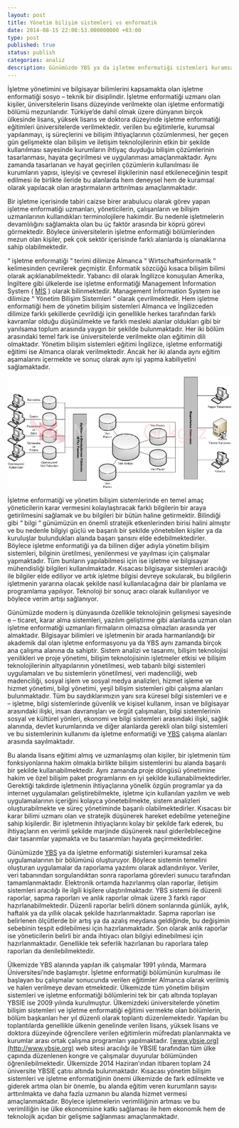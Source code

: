 ```yaml
---
layout: post
title: Yönetim bilişim sistemleri vs enformatik
date: 2014-08-15 22:08:53.000000000 +03:00
type: post
published: true
status: publish
categories: analiz
description: Günümüzde YBS ya da işletme enformatiği sistemleri kuramsal zeka uygulamalarının bir bölümünü oluşturuyor. Böylece sistemin temelini oluşturan
---
```

İşletme yönetimini ve bilgisayar bilimlerini kapsamakta olan işletme enformatiği sosyo – teknik bir disiplindir. İşletme enformatiği uzmanı olan kişiler, üniversitelerin lisans düzeyinde verilmekte olan işletme enformatiği bölümü mezunlarıdır. Türkiye’de dahil olmak üzere dünyanın birçok ülkesinde lisans, yüksek lisans ve doktora düzeyinde işletme enformatiği eğitimleri üniversitelerde verilmektedir. verilen bu eğitimlerle, kurumsal yapılanmayı, iş süreçlerini ve bilişim ihtiyaçlarının çözümlenmesi, her geçen gün gelişmekte olan bilişim ve iletişim teknolojilerinin etkin bir şekilde kullanılması sayesinde kurumların ihtiyaç duyduğu bilişim çözümlerinin tasarlanması, hayata geçirilmesi ve uygulanması amaçlanmaktadır. Aynı zamanda tasarlanan ve hayat geçirilen çözümlerin kullanılması ile kurumların yapısı, işleyişi ve çevresel ilişkilerinin nasıl etkileneceğinin tespit edilmesi ile birlikte ileride bu alanlarda hem deneysel hem de kuramsal olarak yapılacak olan araştırmaların arttırılması amaçlanmaktadır.

Bir işletme içerisinde tabiri caizse birer arabulucu olarak görev yapan işletme enformatiği uzmanları, yöneticilerin, çalışanların ve bilişim uzmanlarının kullandıkları terminolojilere hakimdir. Bu nedenle işletmelerin devamlılığını sağlamakta olan bu üç faktör arasında bir köprü görevi görmektedir. Böylece üniversitelerin işletme enformatiği bölümlerinden mezun olan kişiler, pek çok sektör içerisinde farklı alanlarda iş olanaklarına sahip olabilmektedir.

“ işletme enformatiği “ terimi dilimize Almanca “ Wirtschaftsinformatik “ kelimesinden çevrilerek geçmiştir. Enformatik sözcüğü kısaca bilişim bilimi olarak açıklanabilmektedir. Yabancı dil olarak İngilizce konuşulan Amerika, İngiltere gibi ülkelerde ise işletme enformatiği Management İnformation System ( [MİS](https://mertcangokgoz.com/) ) olarak bilinmektedir. Management İnformation System ise dilimize “ Yönetim Bilişim Sistemleri “ olarak çevrilmektedir. Hem işletme enformatiği hem de yönetim bilişim sistemleri Almanca ve İngilizceden dilimize farklı şekillerde çevrildiği için genellikle herkes tarafından farklı kavramlar olduğu düşünülmekte ve farklı mesleki alanlar oldukları gibi bir yanılsama toplum arasında yaygın bir şekilde bulunmaktadır. Her iki bölüm arasındaki temel fark ise üniversitelerde verilmekte olan eğitimin dili olmaktadır. Yönetim bilişim sistemleri eğitimi İngilizce, işletme enformatiği eğitimi ise Almanca olarak verilmektedir. Ancak her iki alanda aynı eğitim aşamalarını içermekte ve sonuç olarak aynı işi yapma kabiliyetini sağlamaktadır.

![yonetimbilisimsistemlerigorsel1](/assets/yonetimbilisimsistemlerigorsel1.png)

İşletme enformatiği ve yönetim bilişim sistemlerinde en temel amaç yöneticilerin karar vermesini kolaylaştıracak farklı bilgilerin bir araya getirilmesini sağlamak ve bu bilgileri bir bütün haline getirmektir. Bilindiği gibi “ bilgi “ günümüzün en önemli stratejik etkenlerinden birisi halini almıştır ve bu nedenle bilgiyi güçlü ve başarılı bir şekilde yönetebilen kişiler ya da kuruluşlar bulundukları alanda başarı şansını elde edebilmektedirler. Böylece işletme enformatiği ya da bilinen diğer adıyla yönetim bilişim sistemleri, bilginin üretilmesi, yenilenmesi ve yayılması için çalışmalar yapmaktadır. Tüm bunların yapılabilmesi için ise işletme ve bilgisayar mühendisliği bilgileri kullanılmaktadır. Kısacası bilgisayar sistemleri aracılığı ile bilgiler elde ediliyor ve artık işletme bilgisi devreye sokularak, bu bilgilerin işletmenin yararına olacak şekilde nasıl kullanılacağına dair bir planlama ve programlama yapılıyor. Teknoloji bir sonuç aracı olarak kullanılıyor ve böylece verim artışı sağlanıyor.

Günümüzde modern iş dünyasında özellikle teknolojinin gelişmesi sayesinde e – ticaret, karar alma sistemleri, yazılım geliştirme gibi alanlarda uzman olan işletme enformatiği uzmanları firmaların olmazsa olmazları arasında yer almaktadır. Bilgisayar bilimleri ve işletmenin bir arada harmanlandığı bir akademik dal olan işletme enformasyonu ya da YBS aynı zamanda birçok ana çalışma alanına da sahiptir. Sistem analizi ve tasarımı, bilişim teknolojisi yenilikleri ve proje yönetimi, bilişim teknolojisinin işletmeler etkisi ve bilişim teknolojilerinin altyapılarının yönetilmesi, web tabanlı bilgi sistemleri uygulamaları ve bu sistemlerin yönetilmesi, veri madenciliği, web madenciliği, sosyal işlem ve sosyal medya analizleri, hizmet işleme ve hizmet yönetimi, bilgi yönetimi, yeşil bilişim sistemleri gibi çalışma alanları bulunmaktadır. Tüm bu saydıklarımızın yanı sıra küresel bilgi sistemleri ve e – işletme, bilgi sistemlerinde güvenlik ve kişisel kullanım, insan ve bilgisayar arasındaki ilişki, insan davranışları ve örgüt çalışmaları, bilgi sistemlerinin sosyal ve kültürel yönleri, ekonomi ve bilgi sistemleri arasındaki ilişki, sağlık alanında, devlet kurumlarında ve diğer alanlarda gerekli olan bilgi sistemleri ve bu sistemlerinin kullanımı da işletme enformatiği ve [YBS](https://mertcangokgoz.com/) çalışma alanları arasında sayılmaktadır.

Bu alanda lisans eğitimi almış ve uzmanlaşmış olan kişiler, bir işletmenin tüm fonksiyonlarına hakim olmakla birlikte bilişim sistemlerini bu alanda başarılı bir şekilde kullanabilmektedir. Aynı zamanda proje döngüsü yönetimine hakim ve özel bilişim paket programlarını en iyi şekilde kullanabilmektedirler. Gerektiği takdirde işletmenin ihtiyaçlarına yönelik özgün programlar ya da internet uygulamaları geliştirebilmekte, işletme için kullanılan yazılım ve web uygulamalarının içeriğini kolayca yönetebilmekte, sistem analizleri oluşturabilmekte ve süreç yönetiminde başarılı olabilmektedirler. Kısacası bir karar bilimi uzmanı olan ve stratejik düşünerek hareket edebilme yeteneğine sahip kişilerdir. Bir işletmenin ihtiyaçlarını kolay bir şekilde fark ederek, bu ihtiyaçların en verimli şekilde marjinde düşünerek nasıl giderilebileceğine dair tasarımlar yapmakta ve bu tasarımları hayata geçirmektedirler.

Günümüzde [YBS](https://mertcangokgoz.com/) ya da işletme enformatiği sistemleri kuramsal zeka uygulamalarının bir bölümünü oluşturuyor. Böylece sistemin temelini oluşturan uygulamalar da raporlama yazılımı olarak adlandırılıyor. Veriler, veri tabanından sorgulandıktan sonra raporlama görevleri sunucu tarafından tamamlanmaktadır. Elektronik ortamda hazırlanmış olan raporlar, iletişim sistemleri aracılığı ile ilgili kişilere ulaştırılmaktadır. YBS sistemi ile düzenli raporlar, sapma raporları ve anlık raporlar olmak üzere 3 farklı rapor hazırlanabilmektedir. Düzenli raporlar belirli dönem sonlarında günlük, aylık, haftalık ya da yıllık olacak şekilde hazırlanmaktadır. Sapma raporları ise belirlenen ölçütlerde bir artış ya da azalış meydana geldiğinde, bu değişimin sebebinin tespit edilebilmesi için hazırlanmaktadır. Son olarak anlık raporlar ise yöneticilerin belirli bir anda ihtiyacı olan bilgiyi edinebilmesi için hazırlanmaktadır. Genellikle tek seferlik hazırlanan bu raporlara talep raporları da denilebilmektedir.

Ülkemizde YBS alanında yapılan ilk çalışmalar 1991 yılında, Marmara Üniversitesi’nde başlamıştır. İşletme enformatiği bölümünün kurulması ile başlayan bu çalışmalar sonucunda verilen eğitimler Almanca olarak verilmiş ve halen verilmeye devam etmektedir. Ülkemizde tüm yönetim bilişim sistemleri ve işletme enformatiği bölümlerini tek bir çatı altında toplayan YBSIE ise 2009 yılında kurulmuştur. Ülkemizdeki üniversitelerde yönetim bilişim sistemleri ve işletme enformatiği eğitimi vermekte olan bölümlerin, bölüm başkanları her yıl düzenli olarak toplantı düzenlemektedir. Yapılan bu toplantılarda genellikle ülkenin genelinde verilen lisans, yüksek lisans ve doktora düzeyinde öğrencilere verilen eğitimlerin müfredatı planlanmakta ve kurumlar arası ortak çalışma programları yapılmaktadır. [www.ybsie.org](http://www.ybsie.org) web sitesi aracılığı ile YBSIE tarafından tüm ülke çapında düzenlenen kongre ve çalışmalar duyurular bölümünden öğrenilebilmektedir. Ülkemizde 2014 Haziran’ından itibaren toplam 24 üniversite YBSIE çatısı altında bulunmaktadır. Kısacası yönetim bilişim sistemleri ve işletme enformatiğinin önemi ülkemizde de fark edilmekte ve giderek artma olan bir önemle, bu alanda eğitim veren kurumların sayısı arttırılmakta ve daha fazla uzmanın bu alanda hizmet vermesi amaçlanmaktadır. Böylece işletmelerin verimliliğinin artması ve bu verimliliğin ise ülke ekonomisine katkı sağlaması ile hem ekonomik hem de teknolojik açıdan bir gelişme sağlanması amaçlanmaktadır.
